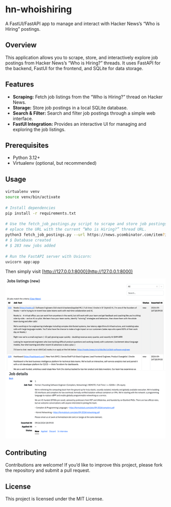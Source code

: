 # hn-whoishiring

A FastUI/FastAPI app to manage and interact with Hacker News’s “Who is Hiring” postings.

## Overview

This application allows you to scrape, store, and interactively explore job postings from Hacker News’s “Who is Hiring?” threads. It uses FastAPI for the backend, FastUI for the frontend, and SQLite for data storage.

## Features

 - **Scraping:** Fetch job listings from the “Who is Hiring?” thread on Hacker News.
 - **Storage:** Store job postings in a local SQLite database.
 - **Search & Filter:** Search and filter job postings through a simple web interface.
 - **FastUI Integration:** Provides an interactive UI for managing and exploring the job listings.

## Prerequisites

 - Python 3.12+
 - Virtualenv (optional, but recommended)

## Usage

```bash
virtualenv venv
source venv/bin/activate

# Install dependencies
pip install -r requirements.txt

# Use the fetch_job_postings.py script to scrape and store job postings from the latest “Who is Hiring?” thread. 
# eplace the URL with the current “Who is Hiring?” thread URL.
python3 fetch_job_postings.py --url https://news.ycombinator.com/item?id=41425910
# $ Database created
# $ 283 new jobs added

# Run the FastAPI server with Uvicorn:
uvicorn app:app
```

Then simply visit [http://127.0.0.1:8000](http://127.0.0.1:8000)

![Main page](img/main.png)
![Job posting](img/posting.png)

## Contributing

Contributions are welcome! If you’d like to improve this project, please fork the repository and submit a pull request.

## License

This project is licensed under the MIT License.
